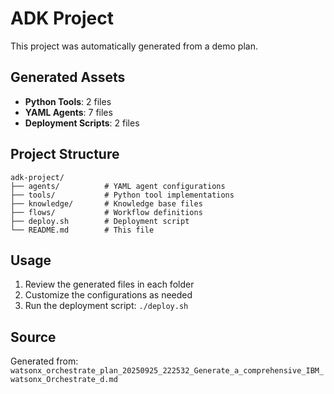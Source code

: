 # ADK Project

This project was automatically generated from a demo plan.

## Generated Assets

- **Python Tools**: 2 files
- **YAML Agents**: 7 files
- **Deployment Scripts**: 2 files

## Project Structure

```
adk-project/
├── agents/          # YAML agent configurations
├── tools/           # Python tool implementations
├── knowledge/       # Knowledge base files
├── flows/           # Workflow definitions
├── deploy.sh        # Deployment script
└── README.md        # This file
```

## Usage

1. Review the generated files in each folder
2. Customize the configurations as needed
3. Run the deployment script: `./deploy.sh`

## Source

Generated from: `watsonx_orchestrate_plan_20250925_222532_Generate_a_comprehensive_IBM_watsonx_Orchestrate_d.md`

